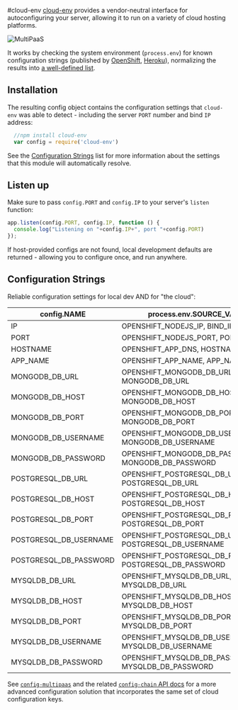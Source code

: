 #cloud-env
[cloud-env](https://github.com/ryanj/cloud-env) provides a vendor-neutral interface for autoconfiguring your server, allowing it to run on a variety of cloud hosting platforms.

![MultiPaaS](http://i.imgur.com/fCi6YX6.png)

It works by checking the system environment (`process.env`) for known configuration strings (published by [OpenShift](http://openshift.com/), [Heroku](http://heroku.com/)), normalizing the results into [a well-defined list](#configuration-stings).

## Installation

The resulting config object contains the configuration settings that `cloud-env` was able to detect - including the server `PORT` number and bind `IP` address:

``` js
  //npm install cloud-env
  var config = require('cloud-env')
```

See the [Configuration Strings](#configuration-strings) list for more information about the settings that this module will automatically resolve.

## Listen up
Make sure to pass `config.PORT` and `config.IP` to your server's `listen` function:

```js
app.listen(config.PORT, config.IP, function () {
  console.log("Listening on "+config.IP+", port "+config.PORT)
});
```

If host-provided configs are not found, local development defaults are returned - allowing you to configure once, and run anywhere.

## Configuration Strings
Reliable configuration settings for local dev AND for "the cloud":

config.NAME | process.env.SOURCE_VARS | DEFAULT
--------------------|-----------|---------------
IP                  | OPENSHIFT_NODEJS_IP, BIND_IP | 0.0.0.0
PORT                | OPENSHIFT_NODEJS_PORT, PORT | 8080
HOSTNAME            | OPENSHIFT_APP_DNS, HOSTNAME  | localhost
APP_NAME            | OPENSHIFT_APP_NAME, APP_NAME | APP_NAME
MONGODB_DB_URL      | OPENSHIFT_MONGODB_DB_URL, MONGODB_DB_URL | mongodb://127.0.0.1:27017
MONGODB_DB_HOST      | OPENSHIFT_MONGODB_DB_HOST, MONGODB_DB_HOST | 127.0.0.1
MONGODB_DB_PORT      | OPENSHIFT_MONGODB_DB_PORT, MONGODB_DB_PORT | 27017
MONGODB_DB_USERNAME      | OPENSHIFT_MONGODB_DB_USERNAME, MONGODB_DB_USERNAME | undefined
MONGODB_DB_PASSWORD      | OPENSHIFT_MONGODB_DB_PASSWORD, MONGODB_DB_PASSWORD | undefined
POSTGRESQL_DB_URL   | OPENSHIFT_POSTGRESQL_DB_URL, POSTGRESQL_DB_URL | postgresql://127.0.0.1:5432
POSTGRESQL_DB_HOST   | OPENSHIFT_POSTGRESQL_DB_HOST, POSTGRESQL_DB_HOST | 127.0.0.1
POSTGRESQL_DB_PORT   | OPENSHIFT_POSTGRESQL_DB_PORT, POSTGRESQL_DB_PORT | 5432
POSTGRESQL_DB_USERNAME   | OPENSHIFT_POSTGRESQL_DB_USERNAME, POSTGRESQL_DB_USERNAME | undefined
POSTGRESQL_DB_PASSWORD   | OPENSHIFT_POSTGRESQL_DB_PASSWORD, POSTGRESQL_DB_PASSWORD | undefined
MYSQLDB_DB_URL      | OPENSHIFT_MYSQLDB_DB_URL, MYSQLDB_DB_URL | mysql://127.0.0.1:3306
MYSQLDB_DB_HOST      | OPENSHIFT_MYSQLDB_DB_HOST, MYSQLDB_DB_HOST | 127.0.0.1
MYSQLDB_DB_PORT      | OPENSHIFT_MYSQLDB_DB_PORT, MYSQLDB_DB_PORT | 3306
MYSQLDB_DB_USERNAME      | OPENSHIFT_MYSQLDB_DB_USERNAME, MYSQLDB_DB_USERNAME | undefined
MYSQLDB_DB_PASSWORD      | OPENSHIFT_MYSQLDB_DB_PASSWORD, MYSQLDB_DB_PASSWORD | undefined

See [`config-multipaas`](https://github.com/ryanj/config-multipaas/) and the related [`config-chain` API docs](https://github.com/dominictarr/config-chain/#boring-api-docs) for a more advanced configuration solution that incorporates the same set of cloud configuration keys.
